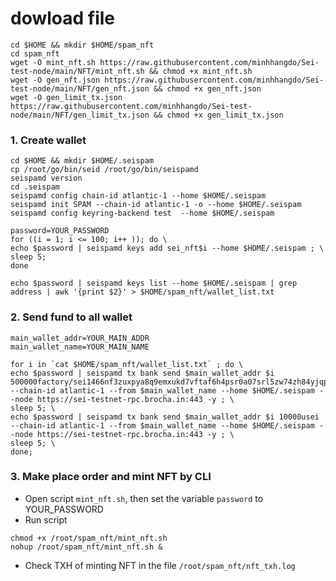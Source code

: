 # dowload file 
```
cd $HOME && mkdir $HOME/spam_nft
cd spam_nft
wget -O mint_nft.sh https://raw.githubusercontent.com/minhhangdo/Sei-test-node/main/NFT/mint_nft.sh && chmod +x mint_nft.sh
wget -O gen_nft.json https://raw.githubusercontent.com/minhhangdo/Sei-test-node/main/NFT/gen_nft.json && chmod +x gen_nft.json
wget -O gen_limit_tx.json https://raw.githubusercontent.com/minhhangdo/Sei-test-node/main/NFT/gen_limit_tx.json && chmod +x gen_limit_tx.json

```
### 1. Create wallet
```
cd $HOME && mkdir $HOME/.seispam
cp /root/go/bin/seid /root/go/bin/seispamd
seispamd version
cd .seispam
seispamd config chain-id atlantic-1 --home $HOME/.seispam
seispamd init SPAM --chain-id atlantic-1 -o --home $HOME/.seispam
seispamd config keyring-backend test  --home $HOME/.seispam
```
```
password=YOUR_PASSWORD
for ((i = 1; i <= 100; i++ )); do \
echo $password | seispamd keys add sei_nft$i --home $HOME/.seispam ; \
sleep 5;
done 

echo $password | seispamd keys list --home $HOME/.seispam | grep address | awk '{print $2}' > $HOME/spam_nft/wallet_list.txt
```

### 2. Send fund to all wallet
```
main_wallet_addr=YOUR_MAIN_ADDR
main_wallet_name=YOUR_MAIN_NAME

for i in `cat $HOME/spam_nft/wallet_list.txt` ; do \
echo $password | seispamd tx bank send $main_wallet_addr $i 500000factory/sei1466nf3zuxpya8q9emxukd7vftaf6h4psr0a07srl5zw74zh84yjqpeheyc/uust2 --chain-id atlantic-1 --from $main_wallet_name --home $HOME/.seispam --node https://sei-testnet-rpc.brocha.in:443 -y ; \
sleep 5; \
echo $password | seispamd tx bank send $main_wallet_addr $i 10000usei --chain-id atlantic-1 --from $main_wallet_name --home $HOME/.seispam --node https://sei-testnet-rpc.brocha.in:443 -y ; \
sleep 5; \
done;
```
### 3. Make place order and mint NFT by CLI
- Open script `mint_nft.sh`, then set the variable `password` to YOUR_PASSWORD
- Run script
```
chmod +x /root/spam_nft/mint_nft.sh
nohup /root/spam_nft/mint_nft.sh &
```
- Check TXH of minting NFT in the file `/root/spam_nft/nft_txh.log`


